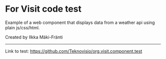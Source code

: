 # For Visit code test
Example of a web component that displays data from a weather api using plain js/css/html.

Created by Ilkka Mäki-Fränti

---
Link to test: https://github.com/Teknovisio/org.visit.component.test
